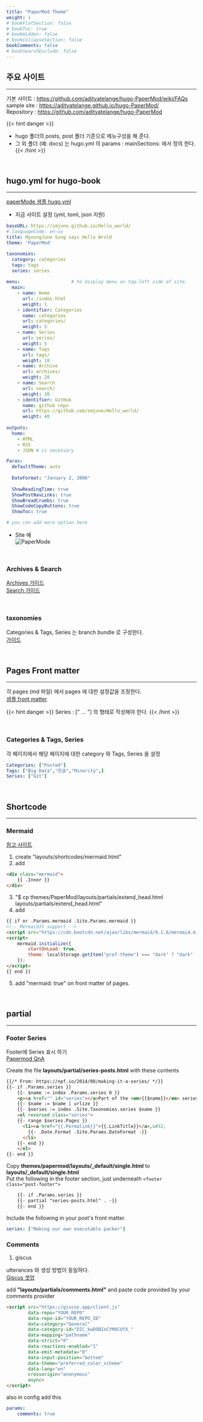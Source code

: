 ```yaml
---
title: "PaperMod Theme"
weight: 1
# bookFlatSection: false
# bookToc: true
# bookHidden: false
# bookCollapseSection: false
bookComments: false
# bookSearchExclude: false
---
```


## 주요 사이트 
---

기본 사이트 : <https://github.com/adityatelange/hugo-PaperMod/wiki/FAQs>  
sample site : <https://adityatelange.github.io/hugo-PaperMod/>  
Repository : <https://github.com/adityatelange/hugo-PaperMod>  

{{< hint danger >}}
* hugo 폴더의 posts, post 폴더 기준으로 메뉴구성을 해 준다. 
* 그 외 폴더 (예: docs) 는 hugo.yml 의 params : mainSections: 에서 정의 한다.
{{< /hint >}}

</br>

## hugo.yml for hugo-book
---  

[paperMode 샘플 hugo.yml](https://github.com/adityatelange/hugo-PaperMod/wiki/Installation#sample-configyml)

* 지금 사이트 설정 (yml, toml, json 지원)

```yaml
baseURL: https://smjune.github.io/Hello_world/
# languageCode: en-us
title: MyoungJune Sung says Hello Wrold
theme: 'PaperMod'

taxonomies:
  category: categories
  tags: tags
  series: series
  
menu:                   # to display menu on top-left side of site.
  main:
    - name: Home
      url: /index.html
      weight: 1
    - identifier: Categories
      name: categories
      url: categories/
      weight: 5
    - name: Series
      url: series/
      weight: 5
    - name: Tags
      url: tags/
      weight: 10
    - name: Archive
      url: archives/
      weight: 20
    - name: Search
      url: search/
      weight: 30
    - identifier: GitHub
      name: github repo
      url: https://github.com/smjune/Hello_world/
      weight: 40
      
outputs:
  home:
    - HTML
    - RSS
    - JSON # is necessary

Paras:
  defaultTheme: auto 
  
  DateFormat: "January 2, 2006"
  
  ShowReadingTime: true
  ShowPostNavLinks: true
  ShowBreadCrumbs: true
  ShowCodeCopyButtons: true
  ShowToc: true

# you can add more option here   
```
* Site 예  
![PaperMode](PaperMod.png)

</br>

### Archives & Search  
[Archives 가이드](https://github.com/adityatelange/hugo-PaperMod/wiki/Features#archives-layout)  
[Search 가이드](https://github.com/adityatelange/hugo-PaperMod/wiki/Features#search-page)   

</br>

### taxonomies  
Categories & Tags, Series 는 branch bundle 로 구성한다.   
[가이드](https://gohugo.io/content-management/taxonomies/#default-taxonomies)

</br>

## Pages Front matter
---  

각 pages (md 파일) 에서 pages 에 대한 설정값을 조정한다.  
[샘플 front matter](https://github.com/adityatelange/hugo-PaperMod/wiki/Installation#sample-pagemd)

{{< hint danger >}}
Series : [" ... "] 의 형태로 작성해야 한다. 
{{< /hint >}}

</br>

### Categories & Tags, Series
각 페이지에서 해당 페이지에 대한 category 와 Tags, Series 을 설정  

```yaml
Categories: ["Posted"]
Tags: ["Big Data","한글","Minority",]
Series: ["Git"]
``` 

</br>

## Shortcode
---

### Mermaid
[참고 사이트](https://github.com/adityatelange/hugo-PaperMod/discussions/853)
1. create "layouts/shortcodes/mermaid.html"
2. add 
```html 
<div class="mermaid">
    {{ .Inner }}
</div>
```
3. "$ cp themes/PaperMod/layouts/partials/extend_head.html layouts/partials/extend_head.html"
4. add
```html
{{ if or .Params.mermaid .Site.Params.mermaid }}
<!-- MermaidJS support -->
<script src="https://cdn.bootcdn.net/ajax/libs/mermaid/9.1.6/mermaid.min.js"></script>
<script>
    mermaid.initialize({
        startOnLoad: true,
        theme: localStorage.getItem("pref-theme") === "dark" ? "dark" : "forest" 
    });
</script>
{{ end }}
```
5. add "mermaid: true" on front matter of pages.

</br>

## partial
---  

### Footer Series

Footer에 Series 표시 하기  
[Papermod QnA](https://github.com/adityatelange/hugo-PaperMod/issues/464)

Create the file **layouts/partial/series-posts.html** with these contents

```html
{{/* From: https://npf.io/2014/08/making-it-a-series/ */}}
{{- if .Params.series }}
    {{- $name := index .Params.series 0 }}
    <p><a href="" id="series"></a>Part of the <em>{{$name}}</em> series:</p>
    {{- $name := $name | urlize }}
    {{- $series := index .Site.Taxonomies.series $name }}
    <ol reversed class="series">
    {{- range $series.Pages }}
      <li><a href="{{.Permalink}}">{{.LinkTitle}}</a>,&#32;
        {{- .Date.Format .Site.Params.DateFormat -}}
      </li>
    {{- end }}
    </ol>
{{- end }}
```
Copy **themes/papermod/layouts/_default/single.html** to **layouts/_default/single.html**  
Put the following in the footer section, just underneath ```<footer class="post-footer">```  
```html
    {{- if .Params.series }}
    {{- partial "series-posts.html" . -}}
    {{- end }}
```
Include the following in your post's front matter.  
```yaml
series: ["Making our own executable packer"]
```

### Comments

1. giscus 

utterances 와 생성 방법이 동일하다.  
[Giscus 셋업](https://giscus.app/)  

add **"layouts/partials/comments.html"** and paste code provided by your comments provider    
```html
<script src="https://giscus.app/client.js"
        data-repo="YOUR_REPO"
        data-repo-id="YOUR_REPO_ID"
        data-category="General"
        data-category-id="DIC_kwDOBIoCYM4CUfX_"
        data-mapping="pathname"
        data-strict="0"
        data-reactions-enabled="1"
        data-emit-metadata="0"
        data-input-position="bottom"
        data-theme="preferred_color_scheme"
        data-lang="en"
        crossorigin="anonymous"
        async>
</script>
``` 
also in config add this  
```yaml
params:
    comments: true
```


